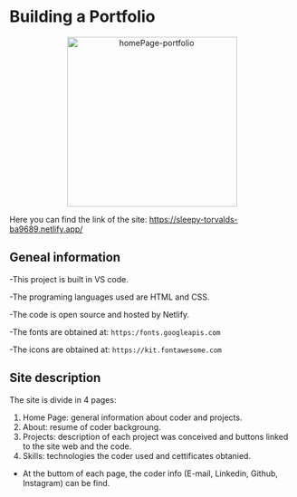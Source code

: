 # Building a Portfolio

<p align="center">
  <img src="https://s3.amazonaws.com/shecodesio-production/uploads/files/000/029/917/original/homepage-portfolio.png?1648048236"
        alt="homePage-portfolio" alt="Edit Building Page (screenshot)" height="300"
</p>
  
Here you can find the link of the site: https://sleepy-torvalds-ba9689.netlify.app/

## Geneal information
-This project is built in VS code.

-The programing languages used are HTML and CSS.

-The code is open source and hosted by Netlify.

-The fonts are obtained at: `https:/fonts.googleapis.com`

-The icons are obtained at: `https://kit.fontawesome.com`


## Site description
The site is divide in 4 pages: 
1. Home Page: general information about coder and projects.
2. About: resume of coder backgroung.
3. Projects: description of each project was conceived and buttons linked to the site web and the code.
4. Skills: technologies the coder used and cettificates obtanied. 

* At the buttom of each page, the coder info (E-mail, Linkedin, Github, Instagram) can be find.



